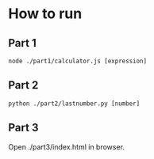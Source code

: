 # How to run

## Part 1

```
node ./part1/calculator.js [expression]
```

## Part 2

```
python ./part2/lastnumber.py [number]
```

## Part 3

Open ./part3/index.html in browser.
